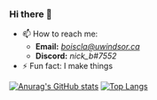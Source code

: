 ### Hi there 👋

<!--
**nboisclair64/nboisclair64** is a ✨ _special_ ✨ repository because its `README.md` (this file) appears on your GitHub profile.

Here are some ideas to get you started:

- 🔭 I’m currently working on ...
- 🌱 I’m currently learning ...
- 👯 I’m looking to collaborate on ...
- 🤔 I’m looking for help with ...
- 💬 Ask me about ...
- 📫 How to reach me: ...
- 😄 Pronouns: ...
- ⚡ Fun fact: ...
-->
- 📫 How to reach me:
  - **Email:** *boiscla@uwindsor.ca*
  - **Discord:** *nick_b#7552*
- ⚡ Fun fact: I make things

[![Anurag's GitHub stats](https://github-readme-stats.vercel.app/api?username=nboisclair64&theme=merko)](https://github.com/anuraghazra/github-readme-stats)
[![Top Langs](https://github-readme-stats.vercel.app/api/top-langs/?username=nboisclair64&layout=compact&theme=merko)](https://github.com/nboisclair64/github-readme-stats)
